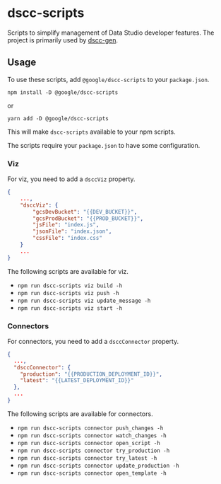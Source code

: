 # dscc-scripts

Scripts to simplify management of Data Studio developer features. The project is
primarily used by [dscc-gen].

## Usage

To use these scripts, add `@google/dscc-scripts` to your `package.json`.

```shell
npm install -D @google/dscc-scripts
```

or

```shell
yarn add -D @google/dscc-scripts
```

This will make `dscc-scripts` available to your npm scripts.

The scripts require your `package.json` to have some configuration.

### Viz

For viz, you need to add a `dsccViz` property.

```json
{
    ...,
    "dsccViz": {
        "gcsDevBucket": "{{DEV_BUCKET}}",
        "gcsProdBucket": "{{PROD_BUCKET}}",
        "jsFile": "index.js",
        "jsonFile": "index.json",
        "cssFile": "index.css"
    }
    ...
}
```

The following scripts are available for viz.

+   `npm run dscc-scripts viz build -h`
+   `npm run dscc-scripts viz push -h`
+   `npm run dscc-scripts viz update_message -h`
+   `npm run dscc-scripts viz start -h`

### Connectors

For connectors, you need to add a `dsccConnector` property.

```json
{
  ...,
  "dsccConnector": {
    "production": "{{PRODUCTION_DEPLOYMENT_ID}}",
    "latest": "{{LATEST_DEPLOYMENT_ID}}"
  },
  ...
}
```

The following scripts are available for connectors.

+   `npm run dscc-scripts connector push_changes -h`
+   `npm run dscc-scripts connector watch_changes -h`
+   `npm run dscc-scripts connector open_script -h`
+   `npm run dscc-scripts connector try_production -h`
+   `npm run dscc-scripts connector try_latest -h`
+   `npm run dscc-scripts connector update_production -h`
+   `npm run dscc-scripts connector open_template -h`

[dscc-gen]: https://github.com/googledatastudio/tooling/packages/dscc-gen
